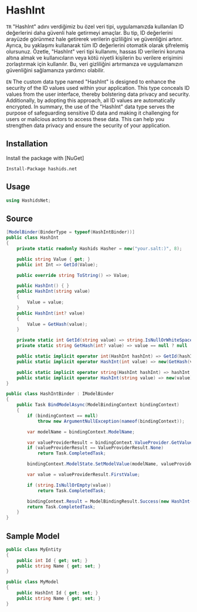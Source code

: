 # HashInt

`TR` "HashInt" adını verdiğimiz bu özel veri tipi, uygulamanızda kullanılan ID değerlerini daha güvenli hale getirmeyi amaçlar. Bu tip, ID değerlerini arayüzde görünmez hale getirerek verilerin gizliliğini ve güvenliğini artırır. Ayrıca, bu yaklaşımı kullanarak tüm ID değerlerini otomatik olarak şifrelemiş olursunuz.
Özetle, "HashInt" veri tipi kullanımı, hassas ID verilerini koruma altına almak ve kullanıcıların veya kötü niyetli kişilerin bu verilere erişimini zorlaştırmak için kullanılır. Bu, veri gizliliğini artırmanıza ve uygulamanızın güvenliğini sağlamanıza yardımcı olabilir.

`EN` The custom data type named "HashInt" is designed to enhance the security of the ID values used within your application. This type conceals ID values from the user interface, thereby bolstering data privacy and security. Additionally, by adopting this approach, all ID values are automatically encrypted.
In summary, the use of the "HashInt" data type serves the purpose of safeguarding sensitive ID data and making it challenging for users or malicious actors to access these data. This can help you strengthen data privacy and ensure the security of your application.

## Installation

Install the package with [NuGet]

    Install-Package hashids.net

## Usage

```C#
using HashidsNet;
```



## Source

```csharp
[ModelBinder(BinderType = typeof(HashIntBinder))]
public class HashInt
{
    private static readonly Hashids Hasher = new("your.salt:)", 8);

    public string Value { get; }
    public int Int => GetId(Value);

    public override string ToString() => Value;

    public HashInt() { }
    public HashInt(string value)
    {
        Value = value;
    }
    public HashInt(int? value)
    {
        Value = GetHash(value);
    }

    private static int GetId(string value) => string.IsNullOrWhiteSpace(value) ? 0 : Hasher.DecodeSingle(value);
    private static string GetHash(int? value) => value == null ? null : Hasher.Encode(value.Value);

    public static implicit operator int(HashInt hashInt) => GetId(hashInt?.Value);
    public static implicit operator HashInt(int value) => new(GetHash(value));

    public static implicit operator string(HashInt hashInt) => hashInt.Value;
    public static implicit operator HashInt(string value) => new(value);
}

public class HashIntBinder : IModelBinder
{
    public Task BindModelAsync(ModelBindingContext bindingContext)
    {
        if (bindingContext == null)
            throw new ArgumentNullException(nameof(bindingContext));

        var modelName = bindingContext.ModelName;

        var valueProviderResult = bindingContext.ValueProvider.GetValue(modelName);
        if (valueProviderResult == ValueProviderResult.None)
            return Task.CompletedTask;

        bindingContext.ModelState.SetModelValue(modelName, valueProviderResult);

        var value = valueProviderResult.FirstValue;

        if (string.IsNullOrEmpty(value))
            return Task.CompletedTask;

        bindingContext.Result = ModelBindingResult.Success(new HashInt(value));
        return Task.CompletedTask;
    }
}
```



## Sample Model

```C#
public class MyEntity
{
    public int Id { get; set; }
    public string Name { get; set; }
}

public class MyModel
{
    public HashInt Id { get; set; }
    public string Name { get; set; }
}
```
